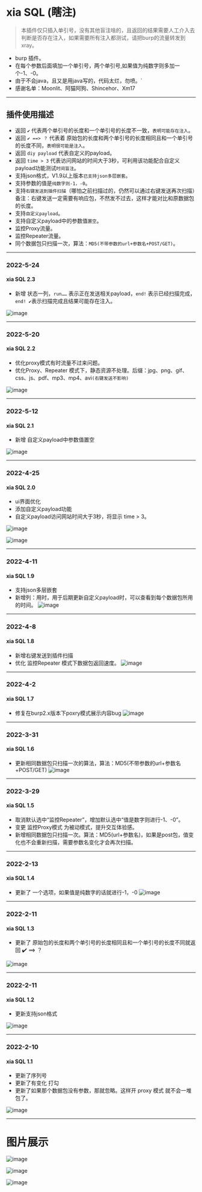 # xia SQL (瞎注)

> 本插件仅只插入单引号，没有其他盲注啥的，且返回的结果需要人工介入去判断是否存在注入，如果需要所有注入都测试，请把burp的流量转发到xray。

* burp 插件。
* 在每个参数后面填加一个单引号，两个单引号,如果值为纯数字则多加一个-1、-0。
* 由于不会java，且又是用java写的，代码太烂，勿喷。`
* 感谢名单：Moonlit、阿猫阿狗、Shincehor、Xm17

***********

## 插件使用描述
* 返回 `✔️` 代表两个单引号的长度和一个单引号的长度不一致，`表明可能存在注入`。
* 返回 `✔️ ==> ？` 代表着 原始包的长度和两个单引号的长度相同且和一个单引号的长度不同，`表明很可能是注入`。
* 返回 `diy payload` 代表自定义的payload。
* 返回 `time > 3` 代表访问网站的时间大于3秒，可利用该功能配合自定义payload功能测试`时间盲注`。
* 支持json格式，V1.9以上版本`已支持json多层嵌套`。
* 支持参数的值是`纯数字则-1，-0`。
* 支持`右键发送到插件扫描`（哪怕之前扫描过的，仍然可以通过右键发送再次扫描）备注：右键发送一定需要有响应包，不然发不过去，这样才能对比和原数据包的长度。
* 支持`自定义payload`。
* 支持自定义payload中的参数值`置空`。
* 监控Proxy流量。
* 监控Repeater流量。
* 同个数据包只扫描一次，算法：`MD5(不带参数的url+参数名+POST/GET)`。

**********
### 2022-5-24
#### xia SQL 2.3
* 新增 状态一列，`run……` 表示正在发送相关payload，`end!` 表示已经扫描完成，`end! ✔️`表示扫描完成且结果可能存在注入。

![image](https://user-images.githubusercontent.com/30351807/169846432-106a0764-7f20-466e-831d-8b8615c9dda7.png)


**********
### 2022-5-20
#### xia SQL 2.2
* 优化proxy模式有时流量不过来问题。
* 优化Proxy、Repeater 模式下，静态资源不处理。后缀：jpg、png、gif、css、js、pdf、mp3、mp4、avi`(右键发送不影响)`

![image](https://user-images.githubusercontent.com/30351807/169476496-e2a7351b-f701-42f8-b56b-a8d411ab6eca.png)


**********
### 2022-5-12
#### xia SQL 2.1
* 新增 自定义payload中参数值置空

![image](https://user-images.githubusercontent.com/30351807/168087873-1e57c10d-cf66-4783-af1e-3d075f629c4d.png)

**********
### 2022-4-25
#### xia SQL 2.0
* ui界面优化
* 添加自定义payload功能
* 自定义payload访问网站时间大于3秒，将显示 time > 3。

![image](https://user-images.githubusercontent.com/30351807/165055862-c0a3a72e-918c-47b7-84ad-f74b1cb2f365.png)

![image](https://user-images.githubusercontent.com/30351807/165055655-1ac9b40a-4c68-424a-b73e-f31b3b5f1162.png)

**********
### 2022-4-11
#### xia SQL 1.9
* 支持json多层嵌套
* 新增列：用时，用于后期更新自定义payload时，可以查看到每个数据包所用的时间。
![image](https://user-images.githubusercontent.com/30351807/162653146-5caaf300-3b1c-4680-af06-e84364a5e3b4.png)


**********
### 2022-4-8
#### xia SQL 1.8
* 新增右键发送到插件扫描
* 优化 监控Repeater 模式下数据包返回速度。
![image](https://user-images.githubusercontent.com/30351807/162444663-ecc491e2-9a74-4d0f-8b1f-c6ce8f61546a.png)


**********
### 2022-4-2
#### xia SQL 1.7
* 修复在burp2.x版本下poxry模式展示内容bug
![image](https://user-images.githubusercontent.com/30351807/161375553-cee2df69-5681-4818-95ae-0ed389795ea4.png)


**********
### 2022-3-31
#### xia SQL 1.6
* 更新相同数据包只扫描一次的算法，算法：MD5(不带参数的url+参数名+POST/GET)
![image](https://user-images.githubusercontent.com/30351807/161045937-d0e3584a-d610-4b26-ba33-6cc08dd9e8fa.png)


**********
### 2022-3-29
#### xia SQL 1.5
* 取消默认选中“监控Repeater”，增加默认选中“值是数字则进行-1、-0”。
* 变更 监控Proxy模式 为被动模式，提升交互体验感。
* 新增相同数据包只扫描一次。算法：MD5(url+参数名)，如果是post包，值变化也不会重新扫描，需要参数名变化才会再次扫描。


**********
### 2022-2-13
#### xia SQL 1.4
* 更新了 一个选项，如果值是纯数字的话就进行-1，-0
![image](https://user-images.githubusercontent.com/30351807/153725862-8ec9e92f-66b5-4d5c-9c3e-fb18f5afaa94.png)


**********
### 2022-2-11
#### xia SQL 1.3
* 更新了 原始包的长度和两个单引号的长度相同且和一个单引号的长度不同就返回 ✔️ ==> ？

![image](https://user-images.githubusercontent.com/30351807/153590052-42293c4a-7a85-4740-b29e-209a7c27d403.png)


**********
### 2022-2-11
#### xia SQL 1.2
* 更新支持json格式

![image](https://user-images.githubusercontent.com/30351807/153567877-479a0e15-9d6c-43f5-84d9-80c5dfb6fd03.png)


**********
### 2022-2-10
#### xia SQL 1.1
* 更新了序列号
* 更新了有变化 打勾
* 更新了如果那个数据包没有参数，那就忽略。这样开 proxy 模式 就不会一堆包了。

![image](https://user-images.githubusercontent.com/30351807/153390045-2b3769f6-151b-45c0-a555-53cda4fef2f2.png)


**********
# 图片展示

![image](https://user-images.githubusercontent.com/30351807/153139897-08e6b69b-f129-4fab-a62e-037351d7c60f.png)

![image](https://user-images.githubusercontent.com/30351807/153139950-a4f51f4b-e39d-459d-91b8-e326c2c74c29.png)


![image](https://user-images.githubusercontent.com/30351807/153139522-b9af5d35-36a3-4204-b2f4-7b6a11253d41.png)

